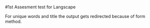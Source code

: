 #1st Assesment test for Langscape

For unique words and title the output gets redirected because of form method.
